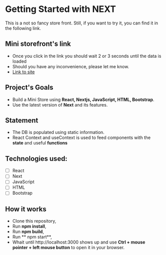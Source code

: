 # Getting Started with NEXT

This is a not so fancy store front. Still, if you want to try it, you can find it in the following link.

## Mini storefront's link
* Once you click in the link you should wait 2 or 3 seconds until the data is loaded
* Should you have any inconvenience, please let me know.
* [Link to site](https://store-with-nextjs.vercel.app/)

## Project's Goals
- Build a Mini Store using **React, Nextjs, JavaScript, HTML, Bootstrap**.
- Use the latest version of **Next** and its features.

## Statement
- The DB is populated using static information.
- React Context and useContext is used to feed components with the **state** and useful **functions**

## Technologies used:
- [ ] React
- [ ] Next
- [ ] JavaScript
- [ ] HTML
- [ ] Bootstrap
 
## How it works
* Clone this repository,
* Run **npm install**,
* Run **npm build**,
* Run ** npm start**,
* Whait until http://localhost:3000 shows up and use **Ctrl + mouse pointer + left mouse button** to open it in your browser.

